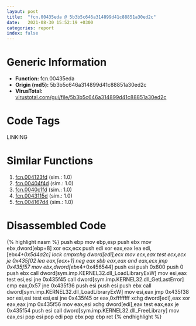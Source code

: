 ```yaml
---
layout: post
title:  "fcn.00435eda @ 5b3b5c646a314899d41c88851a30ed2c"
date:   2021-08-30 15:52:19 +0300
categories: report
index: false
---
```


# Generic Information
- **Function:** fcn.00435eda
- **Origin (md5):** 5b3b5c646a314899d41c88851a30ed2c
- **VirusTotal:** [virustotal.com/gui/file/5b3b5c646a314899d41c88851a30ed2c][virustotal_ref]

# Code Tags
<span class="tag" id="LINKING">LINKING</span>


# Similar Functions

1. [fcn.004123fd][similar_1_ref] (sim.: 1.0)
2. [fcn.00404f4d][similar_2_ref] (sim.: 1.0)
3. [fcn.0040c1fd][similar_3_ref] (sim.: 1.0)
4. [fcn.0043115d][similar_4_ref] (sim.: 1.0)
5. [fcn.004167d4][similar_5_ref] (sim.: 1.0)


# Disassembled Code

{% highlight nasm %}
push ebp
mov ebp,esp
push ebx
mov ebx,dword[ebp+8]
xor ecx,ecx
push edi
xor eax,eax
lea edi,[ebx*4+0x5d4a2c]
lock cmpxchg dword[edi],ecx
mov ecx,eax
test ecx,ecx
je 0x435f02
lea eax,[ecx+1]
neg eax
sbb eax,eax
and eax,ecx
jmp 0x435f57
mov ebx,dword[ebx*4+0x456544]
push esi
push 0x800
push 0
push ebx
call dword[sym.imp.KERNEL32.dll_LoadLibraryExW]
mov esi,eax
test esi,esi
jne 0x435f45
call dword[sym.imp.KERNEL32.dll_GetLastError]
cmp eax,0x57
jne 0x435f36
push esi
push esi
push ebx
call dword[sym.imp.KERNEL32.dll_LoadLibraryExW]
mov esi,eax
jmp 0x435f38
xor esi,esi
test esi,esi
jne 0x435f45
or eax,0xffffffff
xchg dword[edi],eax
xor eax,eax
jmp 0x435f56
mov eax,esi
xchg dword[edi],eax
test eax,eax
je 0x435f54
push esi
call dword[sym.imp.KERNEL32.dll_FreeLibrary]
mov eax,esi
pop esi
pop edi
pop ebx
pop ebp
ret
{% endhighlight %}


[similar_1_ref]: /report/fcn.004123fd@7dfa91bbba8f79a5b19b642937435ac0
[similar_2_ref]: /report/fcn.00404f4d@ea6f23b2cb496f8773ec04df5c0f8d87
[similar_3_ref]: /report/fcn.0040c1fd@cbd43f32a37a470d65c9071d3fc4f8ce
[similar_4_ref]: /report/fcn.0043115d@f12f9592fdd7a957b636b9ae1acd018a
[similar_5_ref]: /report/fcn.004167d4@5f763449465a14d1cdb5ea67e2f984d0
[virustotal_ref]: https://www.virustotal.com/gui/file/5b3b5c646a314899d41c88851a30ed2c